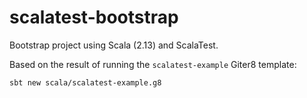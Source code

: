 # scalatest-bootstrap

Bootstrap project using Scala (2.13) and ScalaTest.

Based on the result of running the `scalatest-example` Giter8 template:
```
sbt new scala/scalatest-example.g8
```